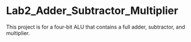 # Lab2_Adder_Subtractor_Multiplier
This project is for a four-bit ALU that contains a full adder, subtractor, and multiplier.
